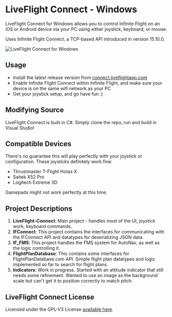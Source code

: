# LiveFlight Connect - Windows
LiveFlight Connect for Windows allows you to control Infinite Flight on an iOS or Android device via your PC using either joystick, keyboard, or mouse. 

Uses Infinite Flight Connect, a TCP-based API introduced in version 15.10.0.

![](https://raw.githubusercontent.com/LiveFlightApp/Connect-Windows/master/screenshot.png "LiveFlight Connect for Windows")

Usage
------------
  * Install the latest release version from [connect.liveflightapp.com](http://connect.liveflightapp.com)
  * Enable Infinite Flight Connect within Infinite Flight, and make sure your device is on the same wifi network as your PC
  * Get your joystick setup, and go have fun :)


Modifying Source
------------
LiveFlight Connect is built in C#. Simply clone the repo, run and build in Visual Studio! 

Compatible Devices
------------
There's no guarantee this will play perfectly with your joystick or configuration. These joysticks definitely work fine:
  * Thrustmaster T-Flight Hotas X
  * Saitek X52 Pro
  * Logitech Extreme 3D
   
  Gamepads might not work perfectly at this time.


Project Descriptions
------------
1. **LiveFlight-Connect**:
Main project - handles most of the UI, joystick work, keyboard commands.
2. **IFConnect**:
This project contains the interfaces for communicating with the IFConnect API and datatypes for deserializing JSON data.
3. **IF_FMS**: 
This project handles the FMS system for AutoNav, as well as the logic controlling it.
4. **FlightPlanDatabase**:
This contains some interfaces for FlightPlanDatabase.com API. Simple flight plan datatypes and logic implemented so far to search for flight plans.
5. **Indicators**:
Work in progress. Started with an attitude indicator that still needs some refinement. 
Wanted to use an image as the background scale but can't get it to position correctly to match pitch.

 
LiveFlight Connect License
-----------
Licensed under the GPL-V3 License <a href="https://github.com/LiveFlightApp/Connect-Windows/blob/master/LICENSE">available here</a>.
